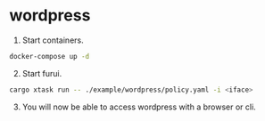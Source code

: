 # wordpress

1. Start containers.

```bash
docker-compose up -d
```

2. Start furui.

```Bash
cargo xtask run -- ./example/wordpress/policy.yaml -i <iface>
```

3. You will now be able to access wordpress with a browser or cli.
